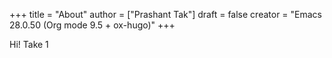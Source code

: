 +++
title = "About"
author = ["Prashant Tak"]
draft = false
creator = "Emacs 28.0.50 (Org mode 9.5 + ox-hugo)"
+++

Hi! Take 1
